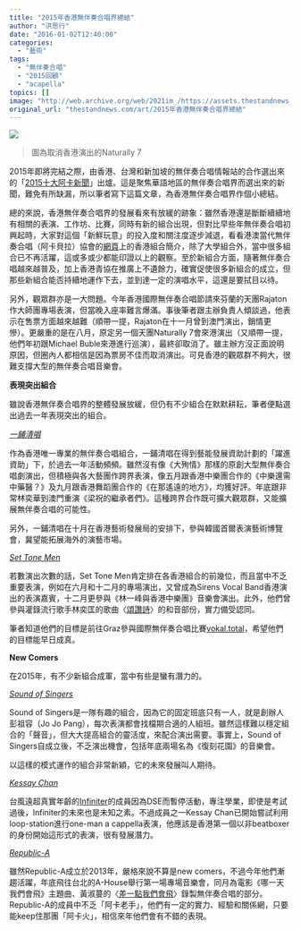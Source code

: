 ```yaml
---
title: "2015年香港無伴奏合唱界總結"
author: "洪思行"
date: "2016-01-02T12:40:00"
categories:
  - "藝術"
tags:
  - "無伴奏合唱"
  - "2015回顧"
  - "acapella"
topics: []
image: "http://web.archive.org/web/2021im_/https://assets.thestandnews.com/media/photos/e5ff5b31-5c22-4615-b2eb-e1333e760699_nKqGN.jpg"
original_url: "thestandnews.com/art/2015年香港無伴奏合唱界總結"
---
```

![](http://web.archive.org/web/2021im_/https://assets.thestandnews.com/media/photos/e5ff5b31-5c22-4615-b2eb-e1333e760699_nKqGN.jpg)

> 圖為取消香港演出的Naturally 7

2015年即將完結之際，由香港、台灣和新加坡的無伴奏合唱情報站的合作選出來的「[2015十大阿卡新聞](http://web.archive.org/web/20210710122217/http://vocalasia.com/column-info.php?lang=tw&id=276)」出爐。這是聚焦華語地區的無伴奏合唱界而選出來的新聞，難免有所缺漏，所以筆者寫下這篇文章，為香港無伴奏合唱界作個小總結。

總的來說，香港無伴奏合唱界的發展看來有放緩的跡象：雖然香港還是斷斷續續地有相關的表演、工作坊、比賽，同時有新的組合出現，但對比早些年無伴奏合唱初興起時，大家對這個「新鮮玩意」的投入度和關注度逐步減退，看看港澳當代無伴奏合唱（阿卡貝拉）協會的[網頁](http://web.archive.org/web/20210710122217/http://www.cashk.org/p06a.php)上的香港組合簡介，除了大學組合外，當中很多組合已不再活躍，這或多或少都能印證以上的觀察。至於新組合方面，隨著無伴奏合唱越來越普及，加上香港青協在推廣上不遺餘力，確實促使很多新組合的成立，但那些新組合能否持續地運作下去，並到達一定的演唱水平，這還是要拭目以待。

另外，觀眾群亦是一大問題。今年香港國際無伴奏合唱節請來芬蘭的天團Rajaton作大師團專場表演，但當晚入座率難言爆滿。事後筆者跟主辦負責人傾談過，他表示在售票方面越來越難（順帶一提，Rajaton在十一月曾到澳門演出，銷情更慘）。更嚴重的是在八月，原定另一個天團Naturally 7會來港演出（又順帶一提，他們年初跟Michael Buble來港進行巡演），最終卻取消了。雖主辦方沒正面說明原因，但圈內人都相信是因為票房不佳而取消演出。可見香港的觀眾群不夠大，很難支撐大型的無伴奏合唱音樂會。

**表現突出組合**

雖說香港無伴奏合唱界的整體發展放緩，但仍有不少組合在默默耕耘，筆者便點選出過去一年表現突出的組合。

_[一鋪清唱](http://web.archive.org/web/20210710122217/https://www.facebook.com/yatposingers/)_

作為香港唯一專業的無伴奏合唱組合，一鋪清唱在得到藝能發展資助計劃的「躍進資助」下，於過去一年活動頻頻。雖然沒有像《大殉情》那樣的原創大型無伴奏合唱劇演出，但積極與各大藝團作跨界表演，像五月跟香港中樂團合作的《中樂還需中藥醫？》及九月跟香港舞蹈團合作的《在那遙遠的地方》，均獲好評。年底跟非常林奕華到澳門重演《梁祝的繼承者們》。這種跨界合作既可擴大觀眾群，又能擴展無伴奏合唱的可能性。

另外，一鋪清唱在十月在香港藝術發展局的安排下，參與韓國首爾表演藝術博覽會，冀望能拓展海外的演藝市場。

[_Set Tone Men_](http://web.archive.org/web/20210710122217/https://www.facebook.com/Settonemen/?fref=ts)

若數演出次數的話，Set Tone Men肯定排在各香港組合的前幾位，而且當中不乏重要表演，例如在六月和十二月的專場演出，又曾成為Sirens Vocal Band香港演出的表演嘉賓，十二月更參與《林一峰與香港中樂團》音樂會演出。此外，他們曾參與灌錄流行歌手林奕匡的歌曲〈[頌讚詩](http://web.archive.org/web/20210710122217/https://www.youtube.com/watch?v=N8bMnCT8t6k)〉的和音部份，實力備受認同。

筆者知道他們的目標是前往Graz參與國際無伴奏合唱比賽[vokal.total](http://web.archive.org/web/20210710122217/http://vokaltotal.at/index.php?ref=competition&page=competition)，希望他們的目標能早日成真。

**New Comers**

在2015年，有不少新組合成軍，當中有些是蠻有潛力的。

_[Sound of Singers](http://web.archive.org/web/20210710122217/https://www.facebook.com/soundofsingers/timeline)_

Sound of Singers是一隊有趣的組合，因為它的固定班底只有一人，就是創辦人彭祖容（Jo Jo Pang），每次表演都會找檔期合適的人組班。雖然這樣難以穩定組合的「聲音」，但大大提高組合的靈活度，來配合演出需要。事實上，Sound of Singers自成立後，不乏演出機會，包括年底兩場名為《復刻花園》的音樂會。

以這樣的模式運作的組合非常新穎，它的未來發展叫人期待。

[_Kessay Chan_](http://web.archive.org/web/20210710122217/https://www.youtube.com/channel/UCnDaDbP7eujHk7FeUPSKMLA)

台風遠超真實年齡的[Infiniter](http://web.archive.org/web/20210710122217/https://www.facebook.com/infiniter005/?fref=ts)的成員因為DSE而暫停活動，專注學業，即使是考試過後，Infiniter的未來也是未知之素。不過成員之一Kessay Chan已開始嘗試利用loop-station進行one-man a cappella表演，他應該是香港第一個以非beatboxer的身份開始這形式的表演，很有發展潛力。

[_Republic-A_](http://web.archive.org/web/20210710122217/https://www.facebook.com/HKRepublicA/?fref=ts)

雖然Republic-A成立於2013年，嚴格來說不算是new comers，不過今年他們漸趨活躍，年底飛往台北的A-House舉行第一場專場音樂會，同月為電影《哪一天我們會飛》主題曲、黃淑蔓的〈[差一點我們會飛](http://web.archive.org/web/20210710122217/https://www.kkbox.com/hk/tc/album/yWyzYMYprWi6dW0Fi4ff0091-index.html)〉錄製無伴奏合唱的部分。Republic-A的成員中不乏「阿卡老手」，他們有一定的實力、經驗和關係網，只要能keep住那團「阿卡火」，相信來年他們會有不錯的表現。
